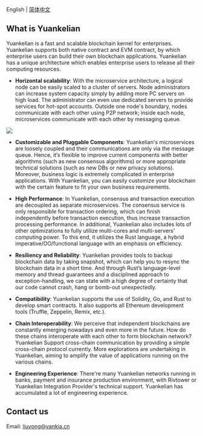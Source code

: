 English | [简体中文](./README-CN.md)
## What is Yuankelian

Yuankelian is a fast and scalable blockchain kernel for enterprises. Yuankelian supports both native contract and EVM contract, by which enterprise users can build their own blockchain applications. Yuankelian has a unique architecture which enables enterprise users to release all their computing resources.

- **Horizontal scalability**: With the microservice architecture, a logical node can be easily scaled to a cluster of servers. Node administrators can increase system capacity simply by adding more PC servers on high load. The administrator can even use dedicated servers to provide services for hot-spot accounts. Outside one node's boundary, nodes communicate with each other using P2P network; inside each node, microservices communicate with each other by messaging queue.

![](https://github.com/citahub/citahub-docs/blob/master/docs/assets/cita-assets/architecture.jpg?raw=true)

- **Customizable and Pluggable Components**: Yuankelian's microservices are loosely coupled and their communications are only via the message queue. Hence, it‘s flexible to improve current components with better algorithms (such as new consensus algorithms) or more appropriate technical solutions (such as new DBs or new privacy solutions). Moreover, business logic is extremely complicated in enterprise applications. With Yuankelian, you can easily customize your blockchain with the certain feature to fit your own business requirements.

- **High Performance**: In Yuankelian, consensus and transaction execution are decoupled as separate microservices. The consensus service is only responsible for transaction ordering, which can finish independently before transaction execution, thus increase transaction processing performance. In additional, Yuankelian also includes lots of other optimizations to fully utilize multi-cores and multi-servers' computing power. To this end, it utilizes the Rust language, a hybrid imperative/OO/functional language with an emphasis on efficiency.

- **Resiliency and Reliability**: Yuankelian provides tools to backup blockchain data by taking snapshot, which can help you to resync the blockchain data in a short time. And through Rust’s language-level memory and thread guarantees and a disciplined approach to exception-handling, we can state with a high degree of certainty that our code cannot crash, hang or bomb-out unexpectedly.

- **Compatibility**: Yuankelian supports the use of Solidity, Go, and Rust to develop smart contracts. It also supports all Ethereum development tools (Truffle, Zeppelin, Remix, etc.).

- **Chain Interoperability**: We perceive that independent blockchains are constantly emerging nowadays and even more in the future. How do these chains interoperate with each other to form blockchain network? Yuankelian Support cross-chain communication by providing a simple cross-chain protocol currently. More explorations are undertaking in Yuankelian, aiming to amplify the value of applications running on the various chains.

- **Engineering Experience**: There're many Yuankelian networks running in banks, payment and insurance production environment, with Rivtower or Yuankelian Integration Provider's technical support.  Yuankelian has accumulated a lot of engineering experience.

## Contact us

Email: <liuyong@vankia.cn>

